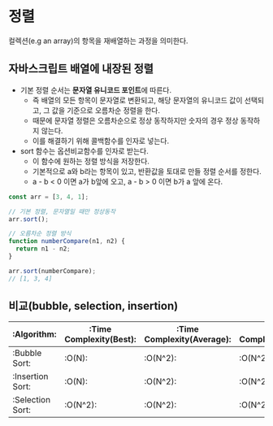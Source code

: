 # 정렬

컬렉션(e.g an array)의 항목을 재배열하는 과정을 의미한다.

## 자바스크립트 배열에 내장된 정렬

- 기본 정렬 순서는 **문자열 유니코드 포인트**에 따른다.
  - 즉 배열의 모든 항목이 문자열로 변환되고, 해당 문자열의 유니코드 값이 선택되고, 그 값을 기준으로 오름차순 정렬을 한다.
  - 때문에 문자열 정렬은 오름차순으로 정상 동작하지만 숫자의 경우 정상 동작하지 않는다.
  - 이를 해결하기 위해 콜백함수를 인자로 넣는다.
- sort 함수는 옵션비교함수를 인자로 받는다.
  - 이 함수에 원하는 정렬 방식을 저장한다.
  - 기본적으로 a와 b라는 항목이 있고, 반환값을 토대로 만들 정렬 순서를 정한다.
  - a - b < 0 이면 a가 b앞에 오고, a - b > 0 이면 b가 a 앞에 온다.

```js
const arr = [3, 4, 1];

// 기본 정렬, 문자열일 때만 정상동작
arr.sort();

// 오름차순 정렬 방식
function numberCompare(n1, n2) {
  return n1 - n2;
}

arr.sort(numberCompare);
// [1, 3, 4]
```

## 비교(bubble, selection, insertion)

| :Algorithm:      | :Time Complexity(Best): | :Time Complexity(Average): | :Time Complexity(Worst): | :Space Complexity: |
| ---------------- | ----------------------- | -------------------------- | ------------------------ | ------------------ |
| :Bubble Sort:    | :O(N):                  | :O(N^2):                   | :O(N^2):                 | :O(1):             |
| :Insertion Sort: | :O(N):                  | :O(N^2):                   | :O(N^2):                 | :O(1):             |
| :Selection Sort: | :O(N^2):                | :O(N^2):                   | :O(N^2):                 | :O(1):             |
